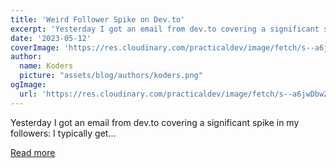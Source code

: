 ```yaml
---
title: 'Weird Follower Spike on Dev.to'
excerpt: 'Yesterday I got an email from dev.to covering a significant spike in my followers:    I typically get...'
date: '2023-05-12'
coverImage: 'https://res.cloudinary.com/practicaldev/image/fetch/s--a6jwDbwZ--/c_imagga_scale,f_auto,fl_progressive,h_420,q_auto,w_1000/https://dev-to-uploads.s3.amazonaws.com/uploads/articles/sg6oe5927kcp8gsgi8og.png'
author:
  name: Koders
  picture: "assets/blog/authors/koders.png"
ogImage:
  url: 'https://res.cloudinary.com/practicaldev/image/fetch/s--a6jwDbwZ--/c_imagga_scale,f_auto,fl_progressive,h_420,q_auto,w_1000/https://dev-to-uploads.s3.amazonaws.com/uploads/articles/sg6oe5927kcp8gsgi8og.png'
---
```


Yesterday I got an email from dev.to covering a significant spike in my followers:    I typically get...

[Read more](https://dev.to/codenameone/weird-follower-spike-on-devto-41jm)
